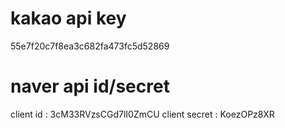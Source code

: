 # kakao api key 

55e7f20c7f8ea3c682fa473fc5d52869

# naver api id/secret 

client id : 3cM33RVzsCGd7lI0ZmCU
client secret : KoezOPz8XR